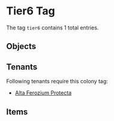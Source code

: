 # Tier6 Tag

The tag `tier6` contains 1 total entries.

## Objects

## Tenants

Following tenants require this colony tag:

- [Alta Ferozium Protecta](https://ceterai.github.io/MyEnternia/Wiki/AltaFeroziumProtecta)

## Items

